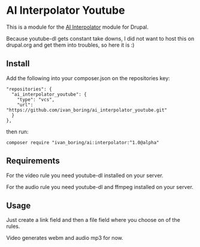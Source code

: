 # AI Interpolator Youtube
This is a module for the [AI Interpolator](https://www.drupal.org/project/ai_interpolator) module for Drupal.

Because youtube-dl gets constant take downs, I did not want to host this on drupal.org and get them into troubles, so here it is :)

## Install
Add the following into your composer.json on the repositories key:

```
"repositories": {
  "ai_interpolator_youtube": {
    "type": "vcs",
    "url": "https://github.com/ivan_boring/ai_interpolator_youtube.git"
  }
},
```

then run:

`composer require "ivan_boring/ai:interpolator:^1.0@alpha"`

## Requirements
For the video rule you need youtube-dl installed on your server.

For the audio rule you need youtube-dl and ffmpeg installed on your server.

## Usage
Just create a link field and then a file field where you choose on of the rules.

Video generates webm and audio mp3 for now.
